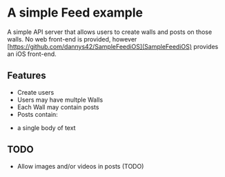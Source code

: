 # A simple Feed example

A simple API server that allows users to create walls and posts on those walls.  No web front-end is provided, however [https://github.com/dannys42/SampleFeediOS](SampleFeediOS) provides an iOS front-end.

## Features

* Create users
* Users may have multple Walls
* Each Wall may contain posts
* Posts contain:
 - a single body of text
 
 ## TODO
 - Allow images and/or videos in posts (TODO)
 
